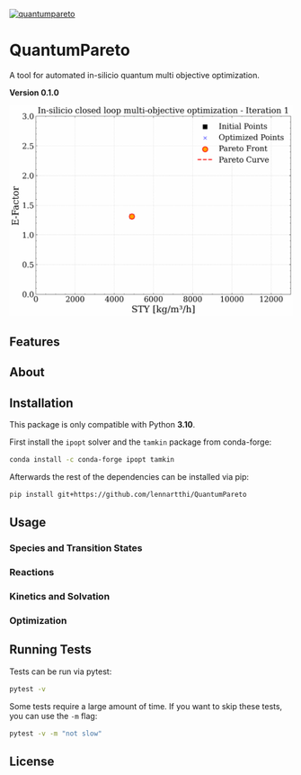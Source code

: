[![quantumpareto](https://github.com/lennartthi/QuantumPareto/actions/workflows/quantumpareto.yml/badge.svg)](https://github.com/lennartthi/QuantumPareto/actions/workflows/quantumpareto.yml)

# QuantumPareto

A tool for automated in-silicio quantum multi objective optimization.

**Version 0.1.0**

![System 1 Pareto Front](examples/system_1/tsemo/output/plots/pareto_front_animation.gif)


## Features


## About


## Installation

This package is only compatible with Python **3.10**.

First install the `ipopt` solver and the `tamkin` package from conda-forge:
```bash
conda install -c conda-forge ipopt tamkin
```

Afterwards the rest of the dependencies can be installed via pip:
```bash
pip install git+https://github.com/lennartthi/QuantumPareto
```

## Usage

### Species and Transition States

### Reactions

### Kinetics and Solvation

### Optimization

## Running Tests

 Tests can be run via pytest:
```bash
pytest -v
```
Some tests require a large amount of time. If you want to skip these tests,
you can use the `-m` flag:
```bash
pytest -v -m "not slow"
```

## License
